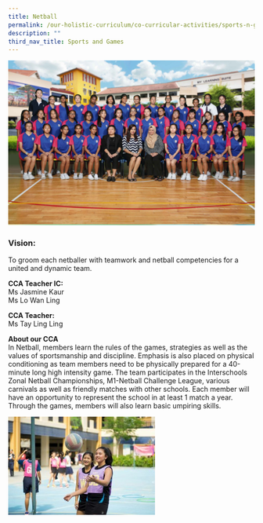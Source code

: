 ```yaml
---
title: Netball
permalink: /our-holistic-curriculum/co-curricular-activities/sports-n-games/netball/
description: ""
third_nav_title: Sports and Games
---
```

![](/images/NETBALL-Formal.jpg)

### Vision:
To groom each netballer with teamwork and netball competencies for a united and dynamic team.

**CCA Teacher IC:** <br>
Ms Jasmine Kaur <br>
Ms Lo Wan Ling

**CCA Teacher:** <br>
Ms Tay Ling Ling


**About our CCA** <br>
In Netball, members learn the rules of the games, strategies as well as the values of sportsmanship and discipline. Emphasis is also placed on physical conditioning as team members need to be physically prepared for a 40-minute long high intensity game. The team participates in the Interschools Zonal Netball Championships, M1-Netball Challenge League, various carnivals as well as friendly matches with other schools. Each member will have an opportunity to represent the school in at least 1 match a year. Through the games, members will also learn basic umpiring skills.

![](/images/IMG_2592_images_downloads_thumb_medium300_200.jpg)